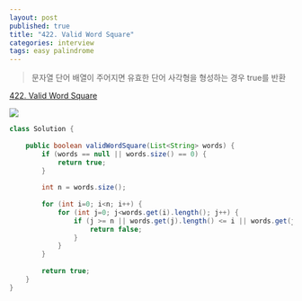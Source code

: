 ```yaml
---
layout: post
published: true
title: "422. Valid Word Square"
categories: interview
tags: easy palindrome
---
```


> 문자열 단어 배열이 주어지면 유효한 단어 사각형을 형성하는 경우 true를 반환

[422. Valid Word Square](https://leetcode.com/problems/valid-word-square/)

![](https://assets.leetcode.com/uploads/2021/04/09/validsq1-grid.jpg)

```java
class Solution {
    
    public boolean validWordSquare(List<String> words) {
        if (words == null || words.size() == 0) {
            return true;
        }
        
        int n = words.size();
        
        for (int i=0; i<n; i++) {
            for (int j=0; j<words.get(i).length(); j++) {
                if (j >= n || words.get(j).length() <= i || words.get(j).charAt(i) != words.get(i).charAt(j)) {
                    return false;
                }
            }
        }
        
        return true;
    }
}
```